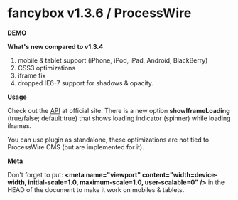 fancybox v1.3.6 / ProcessWire
===========================================================================

<strong><a href="https://github.com/nvidoni/fancybox">DEMO</a></strong>

<strong>What's new compared to v1.3.4</strong>

1. mobile &amp; tablet support (iPhone, iPod, iPad, Android, BlackBerry)
2. CSS3 optimizations
3. iframe fix
4. dropped IE6-7 support for shadows &amp; opacity.

<strong>Usage</strong>

Check out the <a href="http://fancybox.net/api">API</a> at official site. There is a new option <strong>showIframeLoading</strong> (true/false; default:true) that shows loading indicator (spinner) while loading iframes.

You can use plugin as standalone, these optimizations are not tied to ProcessWire CMS (but are implemented for it).

<strong>Meta</strong>

Don't forget to put: <strong>&lt;meta name="viewport" content="width=device-width, initial-scale=1.0, maximum-scale=1.0, user-scalable=0" /&gt;</strong> in the HEAD of the document to make it work on mobiles &amp; tablets.